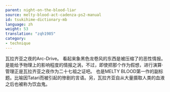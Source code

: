 ```yaml
---
parent: night-on-the-blood-liar
source: melty-blood-act-cadenza-ps2-manual
id: tsukihime-dictionary-mb
language: zh
weight: 53
translation: "zqh1985"
category:
- technique
---
```


瓦拉齐亚之夜的Arc-Drive。
看起来象黑色龙卷风的东西是被压缩了的恶性情报。是能给予物理上的影响程度的情报之涡，不过，即使把那个作为假想，进行演算·管理正是瓦拉齐亚之夜作为二十七祖之证吧。
也是MELTY BLOOD第一作的副标题。比喻因Tatari而被引起的惨剧的言语。另，瓦拉齐亚自从大量摄取人类的血液之后也被称为饮血鬼。
